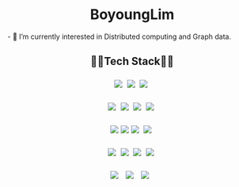 <h1 align="center">BoyoungLim</h1>
- 🔭 I’m currently interested in Distributed computing and Graph data.
<h2 align="center">👨‍💻Tech Stack👨‍💻</p>
<p align="center">
  <img src="https://img.shields.io/badge/Python-3766AB?style=flat-square&logo=Python&logoColor=white">&nbsp 
  <img src="https://img.shields.io/badge/Java-007396?style=flat-square&logo=Java&logoColor=white">&nbsp 
  <img src="https://img.shields.io/badge/Kotlin-00599C?style=flat-square&logo=kotlin&logoColor=white">&nbsp 
</p>
<p align="center">
  <img src="https://img.shields.io/badge/Keras-3766AB?style=flat-square&logo=keras&logoColor=white">&nbsp 
  <img src="https://img.shields.io/badge/Pytorch-007396?style=flat-square&logo=pytorch&logoColor=white">&nbsp 
  <img src="https://img.shields.io/badge/Apache Spark-00599C?style=flat-square&logo=apachespark&logoColor=white">&nbsp
  <img src="https://img.shields.io/badge/Apache Kafka-00599C?style=flat-square&logo=apachekafka&logoColor=white">&nbsp 
</p>
<p align="center">
  <img src="https://img.shields.io/badge/javascript-F7DF1E?style=flat-square&logo=javascript&logoColor=black"> 
  <img src="https://img.shields.io/badge/jquery-0769AD?style=flat-square&logo=jquery&logoColor=white">
  <img src="https://img.shields.io/badge/node.js-339933?style=flat-square&logo=Node.js&logoColor=white">&nbsp
  <img src="https://img.shields.io/badge/django-092E20?style=flat-square&logo=django&logoColor=white">&nbsp
</p>
<p align="center">
  <img src="https://img.shields.io/badge/MySQL-4479A1?style=flat-square&logo=mysql&logoColor=white">&nbsp 
  <img src="https://img.shields.io/badge/mariaDB-003545?style=flat-square&logo=mariaDB&logoColor=white">&nbsp
  <img src="https://img.shields.io/badge/mongoDB-47A248?style=flat-square&logo=MongoDB&logoColor=white">&nbsp
  <img src="https://img.shields.io/badge/firebase-FFCA28?style=flat-square&logo=firebase&logoColor=white">&nbsp
</p>
<p align="center">
  <img src="https://img.shields.io/badge/linux-FCC624?style=flat-square&logo=linux&logoColor=black"> &nbsp
  <img src="https://img.shields.io/badge/Docker-339AF0?style=flat-square&logo=Docker&logoColor=black"> &nbsp
  <img src="https://img.shields.io/badge/Android Studio-6DB33F?style=flat-square&logo=androidstudio&logoColor=black"> &nbsp
</p>


<!--
**pnpy6elp/pnpy6elp** is a ✨ _special_ ✨ repository because its `README.md` (this file) appears on your GitHub profile.

Here are some ideas to get you started:

- 🔭 I’m currently working on ...
- 🌱 I’m currently learning ...
- 👯 I’m looking to collaborate on ...
- 🤔 I’m looking for help with ...
- 💬 Ask me about ...
- 📫 How to reach me: ...
- 😄 Pronouns: ...
- ⚡ Fun fact: ...
-->
